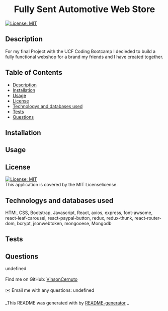 
  <h1 align="center">Fully Sent Automotive Web Store</h1>
    
  [![License: MIT](https://img.shields.io/badge/License-MIT-blue.svg)](https://opensource.org/licenses/MIT)<br />
  
  ## Description
   For my final Project with the UCF Coding Bootcamp I decieded to build a fully functional webshop for a brand my friends and I have created together. 
  
   ## Table of Contents
  - [Description](#description)
  - [Installation](#installation)
  - [Usage](#usage)
  - [License](#license)
  - [Technologys and databases used](#Technologys)
  - [Tests](#tests)
  - [Questions](#questions)
  
  ## Installation
  
  
  ## Usage
  
  
  ## License
  [![License: MIT](https://img.shields.io/badge/License-MIT-blue.svg)](https://opensource.org/licenses/MIT)
  <br />
  This application is covered by the MIT Licenselicense. 
  
  ## Technologys and databases used
  HTMl, CSS, Bootstrap, Javascript, React, axios, express, font-awsome, react-leaf-carousel, react-paypal-button, redux, redux-thunk, react-router-dom, bcrypt, jsonwebtoken, mongooese, Mongodb
 
  ## Tests
  
  
  ## Questions
  undefined<br />
  <br />
  Find me on GitHub: [VinsonCernuto](https://github.com/VinsonCernuto)<br />
  <br />
  ✉️ Email me with any questions: undefined<br /><br />
  _This README was generated with by [README-generator](https://github.com/VinsonCernuto/Good-ReadME) _
